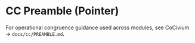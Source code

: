 # CC Preamble (Pointer)

For operational congruence guidance used across modules, see CoCivium → `docs/cc/PREAMBLE.md`.